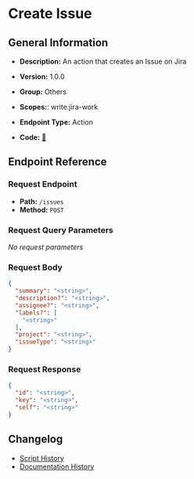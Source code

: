 # Create Issue

## General Information

- **Description:** An action that creates an Issue on Jira

- **Version:** 1.0.0
- **Group:** Others
- **Scopes:**: write:jira-work
- **Endpoint Type:** Action
- **Code:** [🔗](https://github.com/NangoHQ/integration-templates/tree/main/integrations/jira/actions/create-issue.ts)


## Endpoint Reference

### Request Endpoint

- **Path:** `/issues`
- **Method:** `POST`

### Request Query Parameters

_No request parameters_

### Request Body

```json
{
  "summary": "<string>",
  "description?": "<string>",
  "assignee?": "<string>",
  "labels?": [
    "<string>"
  ],
  "project": "<string>",
  "issueType": "<string>"
}
```

### Request Response

```json
{
  "id": "<string>",
  "key": "<string>",
  "self": "<string>"
}
```

## Changelog

- [Script History](https://github.com/NangoHQ/integration-templates/commits/main/integrations/jira/actions/create-issue.ts)
- [Documentation History](https://github.com/NangoHQ/integration-templates/commits/main/integrations/jira/actions/create-issue.md)

<!-- END  GENERATED CONTENT -->















